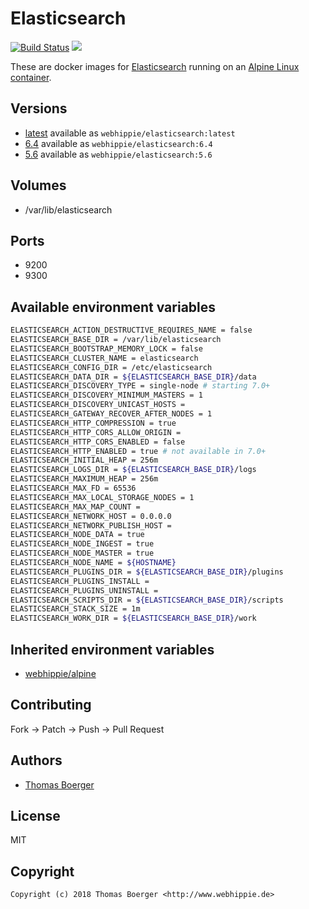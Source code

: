 # Elasticsearch

[![Build Status](https://cloud.drone.io/api/badges/dockhippie/elasticsearch/status.svg)](https://cloud.drone.io/dockhippie/elasticsearch)
[![](https://images.microbadger.com/badges/image/webhippie/elasticsearch.svg)](https://microbadger.com/images/webhippie/elasticsearch "Get your own image badge on microbadger.com")

These are docker images for [Elasticsearch](https://www.elastic.co/products/elasticsearch) running on an [Alpine Linux container](https://registry.hub.docker.com/u/webhippie/alpine/).


## Versions

* [latest](./latest) available as `webhippie/elasticsearch:latest`
* [6.4](./v6.4) available as `webhippie/elasticsearch:6.4`
* [5.6](./v5.6) available as `webhippie/elasticsearch:5.6`


## Volumes

* /var/lib/elasticsearch


## Ports

* 9200
* 9300


## Available environment variables

```bash
ELASTICSEARCH_ACTION_DESTRUCTIVE_REQUIRES_NAME = false
ELASTICSEARCH_BASE_DIR = /var/lib/elasticsearch
ELASTICSEARCH_BOOTSTRAP_MEMORY_LOCK = false
ELASTICSEARCH_CLUSTER_NAME = elasticsearch
ELASTICSEARCH_CONFIG_DIR = /etc/elasticsearch
ELASTICSEARCH_DATA_DIR = ${ELASTICSEARCH_BASE_DIR}/data
ELASTICSEARCH_DISCOVERY_TYPE = single-node # starting 7.0+
ELASTICSEARCH_DISCOVERY_MINIMUM_MASTERS = 1
ELASTICSEARCH_DISCOVERY_UNICAST_HOSTS =
ELASTICSEARCH_GATEWAY_RECOVER_AFTER_NODES = 1
ELASTICSEARCH_HTTP_COMPRESSION = true
ELASTICSEARCH_HTTP_CORS_ALLOW_ORIGIN =
ELASTICSEARCH_HTTP_CORS_ENABLED = false
ELASTICSEARCH_HTTP_ENABLED = true # not available in 7.0+
ELASTICSEARCH_INITIAL_HEAP = 256m
ELASTICSEARCH_LOGS_DIR = ${ELASTICSEARCH_BASE_DIR}/logs
ELASTICSEARCH_MAXIMUM_HEAP = 256m
ELASTICSEARCH_MAX_FD = 65536
ELASTICSEARCH_MAX_LOCAL_STORAGE_NODES = 1
ELASTICSEARCH_MAX_MAP_COUNT =
ELASTICSEARCH_NETWORK_HOST = 0.0.0.0
ELASTICSEARCH_NETWORK_PUBLISH_HOST =
ELASTICSEARCH_NODE_DATA = true
ELASTICSEARCH_NODE_INGEST = true
ELASTICSEARCH_NODE_MASTER = true
ELASTICSEARCH_NODE_NAME = ${HOSTNAME}
ELASTICSEARCH_PLUGINS_DIR = ${ELASTICSEARCH_BASE_DIR}/plugins
ELASTICSEARCH_PLUGINS_INSTALL =
ELASTICSEARCH_PLUGINS_UNINSTALL =
ELASTICSEARCH_SCRIPTS_DIR = ${ELASTICSEARCH_BASE_DIR}/scripts
ELASTICSEARCH_STACK_SIZE = 1m
ELASTICSEARCH_WORK_DIR = ${ELASTICSEARCH_BASE_DIR}/work
```


## Inherited environment variables

* [webhippie/alpine](https://github.com/dockhippie/alpine#available-environment-variables)


## Contributing

Fork -> Patch -> Push -> Pull Request


## Authors

* [Thomas Boerger](https://github.com/tboerger)


## License

MIT


## Copyright

```
Copyright (c) 2018 Thomas Boerger <http://www.webhippie.de>
```
